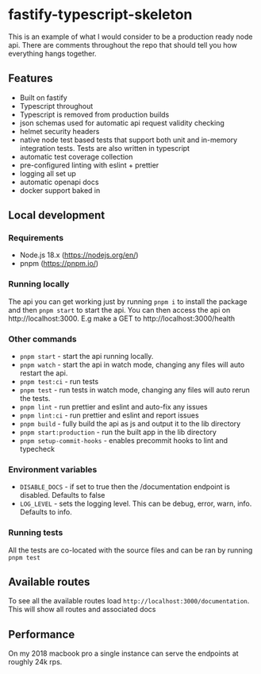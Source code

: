 # fastify-typescript-skeleton

This is an example of what I would consider to be a production ready node api. There are comments throughout the repo that should tell you how everything hangs together.

## Features

- Built on fastify
- Typescript throughout
- Typescript is removed from production builds
- json schemas used for automatic api request validity checking
- helmet security headers
- native node test based tests that support both unit and in-memory integration tests. Tests are also written in typescript
- automatic test coverage collection
- pre-configured linting with eslint + prettier
- logging all set up
- automatic openapi docs
- docker support baked in

## Local development

### Requirements

- Node.js 18.x (https://nodejs.org/en/)
- pnpm (https://pnpm.io/)

### Running locally

The api you can get working just by running `pnpm i` to install the package and then `pnpm start` to start the api. You can then access the api on http://localhost:3000. E.g make a GET to http://localhost:3000/health

### Other commands

- `pnpm start` - start the api running locally.
- `pnpm watch` - start the api in watch mode, changing any files will auto restart the api.
- `pnpm test:ci` - run tests
- `pnpm test` - run tests in watch mode, changing any files will auto rerun the tests.
- `pnpm lint` - run prettier and eslint and auto-fix any issues
- `pnpm lint:ci` - run prettier and eslint and report issues
- `pnpm build` - fully build the api as js and output it to the lib directory
- `pnpm start:production` - run the built app in the lib directory
- `pnpm setup-commit-hooks` - enables precommit hooks to lint and typecheck

### Environment variables

- `DISABLE_DOCS` - if set to true then the /documentation endpoint is disabled. Defaults to false
- `LOG_LEVEL` - sets the logging level. This can be debug, error, warn, info. Defaults to info.

### Running tests

All the tests are co-located with the source files and can be ran by running `pnpm test`

## Available routes

To see all the available routes load `http://localhost:3000/documentation`. This will show all routes and associated docs

## Performance

On my 2018 macbook pro a single instance can serve the endpoints at roughly 24k rps.
